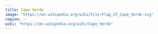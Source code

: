 ```yaml
---
title: Cape Verde
image: "https://en.wikipedia.org/wiki/File:Flag_of_Cape_Verde.svg"
region: ~
wiki: "https://en.wikipedia.org/wiki/Cape_Verde"
---
```

